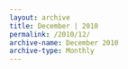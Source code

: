 ```yaml
---
layout: archive
title: December | 2010
permalink: /2010/12/
archive-name: December 2010
archive-type: Monthly
---
```

